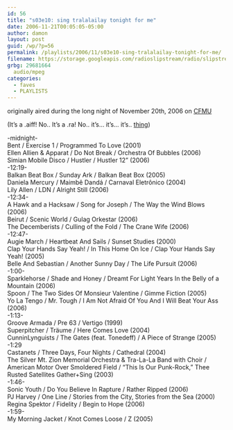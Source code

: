 ```yaml
---
id: 56
title: "s03e10: sing tralalailay tonight for me"
date: 2006-11-21T00:05:05-05:00
author: damon
layout: post
guid: /wp/?p=56
permalink: /playlists/2006/11/s03e10-sing-tralalailay-tonight-for-me/
filename: https://storage.googleapis.com/radioslipstream/radio/slipstream-s3e10.mp3
grbg: 29681664
  audio/mpeg
categories:
  - faves
  - PLAYLISTS
---
```


originally aired during the long night of November 20th, 2006 on [CFMU](http://cfmu.mcmaster.ca)

(It’s a .aiff! No.. It’s a .ra! No.. it’s… it’s… it’s.. [thing](https://storage.googleapis.com/radioslipstream/radio/slipstream-s3e10.mp3))

-midnight-  
Bent / Exercise 1 / Programmed To Love (2001)  
Ellen Allien & Apparat / Do Not Break / Orchestra Of Bubbles (2006)  
Simian Mobile Disco / Hustler / Hustler 12” (2006)  
-12:19-  
Balkan Beat Box / Sunday Ark / Balkan Beat Box (2005)  
Daniela Mercury / Maimbê Dandá / Carnaval Eletrônico (2004)  
Lily Allen / LDN / Alright Still (2006)  
-12:34-  
A Hawk and a Hacksaw / Song for Joseph / The Way the Wind Blows (2006)  
Beirut / Scenic World / Gulag Orkestar (2006)  
The Decemberists / Culling of the Fold / The Crane Wife (2006)  
-12:47-  
Augie March / Heartbeat And Sails / Sunset Studies (2000)  
Clap Your Hands Say Yeah! / In This Home On Ice / Clap Your Hands Say Yeah! (2005)  
Belle And Sebastian / Another Sunny Day / The Life Pursuit (2006)  
-1:00-  
Sparklehorse / Shade and Honey / Dreamt For Light Years In the Belly of a Mountain (2006)  
Spoon / The Two Sides Of Monsieur Valentine / Gimme Fiction (2005)  
Yo La Tengo / Mr. Tough / I Am Not Afraid Of You And I Will Beat Your Ass (2006)  
-1:13-  
Groove Armada / Pre 63 / Vertigo (1999)  
Superpitcher / Träume / Here Comes Love (2004)  
CunninLynguists / The Gates (feat. Tonedeff) / A Piece of Strange (2005)  
-1:29  
Castanets / Three Days, Four Nights / Cathedral (2004)  
The Silver Mt. Zion Memorial Orchestra & Tra-La-La Band with Choir / American Motor Over Smoldered Field / “This Is Our Punk-Rock,” Thee Rusted Satellites Gather+Sing (2003)  
-1:46-  
Sonic Youth / Do You Believe In Rapture / Rather Ripped (2006)  
PJ Harvey / One Line / Stories from the City, Stories from the Sea (2000)  
Regina Spektor / Fidelity / Begin to Hope (2006)  
-1:59-  
My Morning Jacket / Knot Comes Loose / Z (2005)
